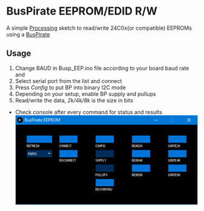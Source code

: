 # BusPirate EEPROM/EDID R/W 
A simple [Processing](https://processing.org/) sketch to read/write 24C0x(or compatible) EEPROMs using a [BusPirate](http://dangerousprototypes.com/docs/Bus_Pirate)
## Usage
1. Change BAUD in Busp_EEP.ino file according to your board baud rate and
2. Select serial port from the list and connect
3. Press *Config* to put BP into binary I2C mode
4. Depending on your setup, enable BP supply and pullups
5. Read/write the data, *2k/4k/8k* is the size in bits
* Check console after every command for status and results  
![Screenshot](screenshot.png "Screenshot")